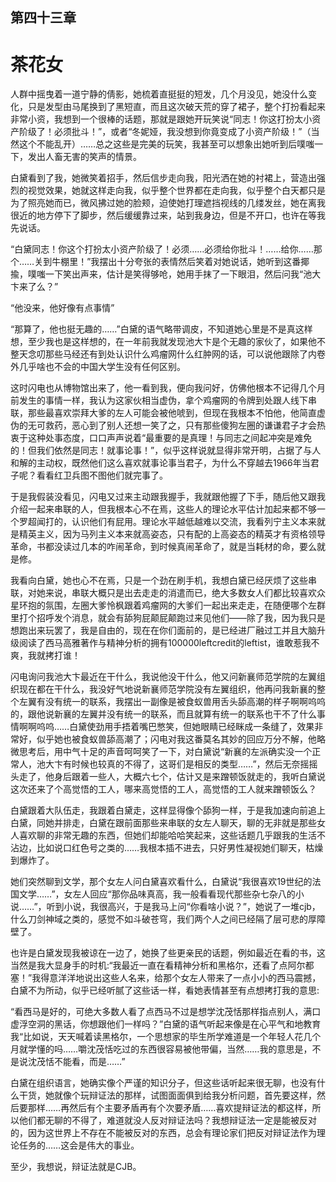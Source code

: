 ## ﻿第四十三章

# 茶花女

人群中摇曳着一道宁静的倩影，她梳着直挺挺的短发，几个月没见，她没什么变化，只是发型由马尾换到了黑短直，而且这次破天荒的穿了裙子，整个打扮看起来非常小资，我想到一个很棒的话题，那就是跟她开玩笑说“同志！你这打扮太小资产阶级了！必须批斗！”，或者“冬妮娅，我没想到你竟变成了小资产阶级！”（当然这个不能乱开）……总之这些是完美的玩笑，我甚至可以想象出她听到后噗嗤一下，发出人畜无害的笑声的情景。

白黛看到了我，她微笑着招手，然后﻿信步走向我，阳光洒在她的衬裙上，营造出强烈的视觉效果，她就这样走向我，似乎整个世界都在走向我，似乎整个白天都只是为了照亮她而已，微风拂过她的脸颊，迫使她打理遮挡视线的几缕发丝，她在离我很近的地方停下了脚步，然后缓缓靠过来，站到我身边，但是不开口，也许在等我先说话。

“白黛同志！你这个打扮太小资产阶级了！必须……必须给你批斗！……给你……那个……关到牛棚里！”我摆出十分夸张的表情然后笑着对她说话，她听到这番揶揄，噗嗤一下笑出声来，估计是笑得够呛，她用手抹了一下眼泪，然后问我“池大卞来了么？”

“他没来，他好像有点事情”

“那算了，他也挺无趣的……”白黛的语气略带调皮，不知道她心里是不是真这样想，至少我也是这样想的，在一年﻿前我就发现池大卞是个无趣的家伙了，如果他不整天念叨那些马经还有到处认识什么鸡瘤网什么红肿网的话，可以说他跟除了内卷外几乎啥也不会的中国大学生没有任何区别。

这时闪电也从博物馆出来了，他一看到我，便向我问好，仿佛他根本不记得几个月前发生的事情一样，我认为这家伙相当虚伪，拿个鸡瘤网的令牌到处跟人线下串联，那些最喜欢崇拜大爹的左人可能会被他唬到，但现在我根本不怕他，他简直虚伪的无可救药，恶心到了别人还想一笑了之，只有那些傻狗左圈的谦谦君子才会热衷于这种处事态度，口口声声说着“最重要的是真理！与同志之间起冲突是难免的！但我们依然是同志！就事论事！”，似乎这样说就显得非常开明，占据了与人和解的主动权，既然他们这么喜欢就事论事当君子，为什么不穿越去1966年当君子呢？看看红卫兵图不图他们就完事了。

﻿于是我假装没看见，闪电又过来主动跟我握手，我就跟他握了下手，随后他又跟我介绍一起来串联的人，但我根本心不在焉，这些人的理论水平估计加起来都不够一个罗超闻打的，认识他们有屁用。理论水平越低越难以交流，我看列宁主义本来就是精英主义，因为马列主义本来就高姿态，只有配的上高姿态的精英才有资格领导革命，书都没读过几本的咋闹革命，到时候真闹革命了，就是当耗材的命，要么就是修。

我看向白黛，她也心不在焉，只是一个劲在刷手机，我想白黛已经厌烦了这些串联，对她来说，串联大概只是出去走走的消遣而已，绝大多数女人们都比较喜欢众星环抱的氛围，左圈大爹怜枫跟着鸡瘤网的大爹们一起出来走走，在随便哪个左群里打个招呼发个消息，就会有舔狗屁颠屁颠跑过来见他们——除﻿了我，因为我只是想跑出来玩罢了，我是自由的，现在在你们面前的，是已经进厂融过工并且大脑升级阅读了西马高雅著作与精神分析的拥有100000leftcredit的leftist，谁敢惹我不爽，我就拷打谁！

闪电询问我池大卞最近在干什么，我说他没干什么，他又问新襄师范学院的左翼组织现在都在干什么，我没好气地说新襄师范学院没有左翼组织，他再问我新襄的整个左翼有没有统一的联系，我摆出一副像是被食蚁兽用舌头舔高潮的样子啊啊呜呜的，跟他说新襄的左翼并没有统一的联系，而且就算有统一的联系也干不了什么事情啊啊呜呜……白黛使劲用手捂着嘴巴憋笑，但她眼睛已经眯成一条缝了，效果非常好，似乎她也被食蚁兽舔高潮了；闪电对我这番莫名其妙的回应万分不解，他略微思考后，用中气十足的声音呵呵笑了一下，﻿对白黛说“新襄的左派确实没一个正常人，池大卞有时候也较真的不得了，这哥们是相反的类型……”，然后无奈摇摇头走了，他身后跟着一些人，大概六七个，估计又是来蹭顿饭就走的，我听白黛说这次还来了个高觉悟的工人，哪来高觉悟的工人，高觉悟的工人就来蹭顿饭么？

白黛跟着大队伍走，我跟着白黛走，这样显得像个舔狗一样，于是我加速向前追上白黛，同她并排走，白黛在跟前面那些来串联的女左人聊天，聊的无非就是那些女人喜欢聊的非常无趣的东西，但她们却能哈哈笑起来，这些话题几乎跟我的生活不沾边，比如说口红色号之类的……我根本插不进去，只好男性凝视她们聊天，枯燥到爆炸了。

她们突然聊到文学，那个女左人问白黛喜欢看什么，白黛说“我很喜欢19世﻿纪的法国文学……”，女左人回应“那你品味真高，我一般看看现代那些杂七杂八的小说……”，听到小说，我很高兴，于是我马上问“你看啥小说？”，她说了一堆cjb，什么刀剑神域之类的，感觉不如斗破苍穹，我们两个人之间已经隔了层可悲的厚障壁了。

也许是白黛发现我被谅在一边了，她换了些更亲民的话题，例如最近在看的书，这当然是我大显身手的时机:“我最近一直在看精神分析和黑格尔，还看了点阿尔都塞！”我得意洋洋地说出这些人名来，给那个女左人带来了一点小小的西马震撼，白黛不为所动，似乎已经听腻了这些话一样，看她表情甚至有点想拷打我的意思:

“看西马是好的，可绝大多数人看了点﻿西马不过是想学沈茂恬那样指点别人，满口虚浮空洞的黑话，你想跟他们一样吗？”白黛的语气听起来像是在心平气和地教育我“比如说，天天喊着读黑格尔，一个思想家的毕生所学难道是一个年轻人花几个月就学懂的吗……嚼沈茂恬吃过的东西很容易被他带偏，当然……我的意思是，不是说沈茂恬不能看，而是……”

白黛在组织语言，她确实像个严谨的知识分子，但这些话听起来很无聊，也没有什么干货，她就像个玩辩证法的那样，试图面面俱到给我分析问题，首先要这样，然后要那样……再然后有个主要矛盾再有个次要矛盾……喜欢提辩证法的都这样，所以他们都无聊的不得了，难道就没人反对辩证法吗？我想辩证法一定是能被反对的，因为这世界上不存在不能被反对的东西，总会有理论家们﻿把反对辩证法作为理论任务的……这会是伟大的事业。

至少，我想说，辩证法就是CJB。

